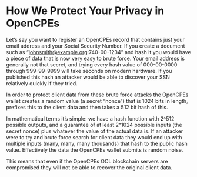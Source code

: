 # How We Protect Your Privacy in OpenCPEs

Let’s say you want to register an OpenCPEs record that contains just your email address and your Social Security Number. If you create a document such as “johnsmith@example.org:740-00-1234” and hash it you would have a piece of data that is now very easy to brute force. Your email address is generally not that secret, and trying every hash value of 000-00-0000 through 999-99-9999 will take seconds on modern hardware. If you published this hash an attacker would be able to discover your SSN relatively quickly if they tried.

In order to protect client data from these brute force attacks the OpenCPEs wallet creates a random value (a secret “nonce”) that is 1024 bits in length, prefixes this to the client data and then takes a 512 bit hash of this.

In mathematical terms it’s simple: we have a hash function with 2^512 possible outputs, and a guarantee of at least 2^1024 possible inputs (the secret nonce) plus whatever the value of the actual data is. If an attacker were to try and brute force search for client data they would end up with multiple inputs (many, many, many thousands) that hash to the public hash value. Effectively the data the OpenCPEs wallet submits is random noise.

This means that even if the OpenCPEs OCL blockchain servers are compromised they will not be able to recover the original client data.
